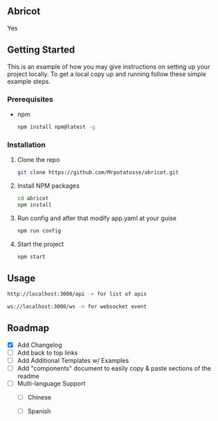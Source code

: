 ## Abricot

Yes

## Getting Started

This is an example of how you may give instructions on setting up your project locally.
To get a local copy up and running follow these simple example steps.

### Prerequisites

* npm
  ```sh
  npm install npm@latest -g
  ```

### Installation

1. Clone the repo
   ```sh
   git clone https://github.com/Mrpotatosse/abricot.git
   ```
2. Install NPM packages
   ```sh
   cd abricot
   npm install
   ```
3. Run config and after that modify app.yaml at your guise
   ```sh
   npm run config
   ```
    
4. Start the project
   ```sh
   npm start
   ```

## Usage

```sh
http://localhost:3000/api -> for list of apis
```
```sh
ws://localhost:3000/ws -> for websocket event
```

## Roadmap

- [x] Add Changelog
- [ ] Add back to top links
- [ ] Add Additional Templates w/ Examples
- [ ] Add "components" document to easily copy & paste sections of the readme
- [ ] Multi-language Support
    - [ ] Chinese
    - [ ] Spanish

